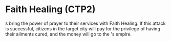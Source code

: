 # Faith Healing (CTP2)

s bring the power of prayer to their services with Faith Healing. If this attack is successful, citizens in the target city will pay for the privilege of having their ailments cured, and the money will go to the 's empire.